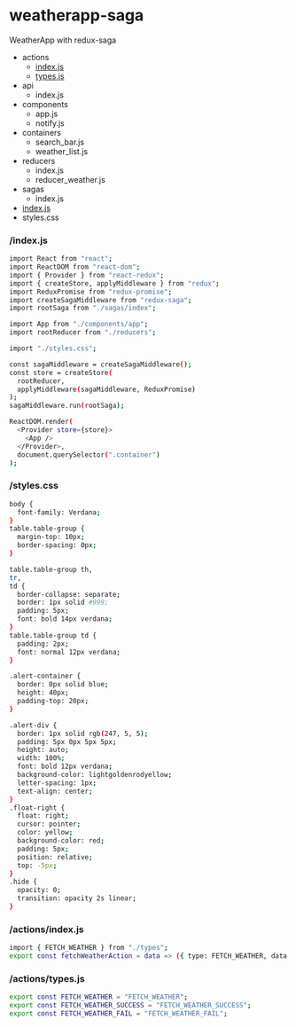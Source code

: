 # weatherapp-saga
WeatherApp with redux-saga

* actions   
  * [index.js](#actions-index-js)
  * [types.js ](#actions-types-js)
* api
  * index.js
* components
  * app.js
  * notify.js
* containers
  * search_bar.js
  * weather_list.js
* reducers
  * index.js
  * reducer_weather.js
* sagas
  * index.js
* [index.js](#root-index-js)
* styles.css


### <a name="root-index-js"></a>/index.js

```sh
import React from "react";
import ReactDOM from "react-dom";
import { Provider } from "react-redux";
import { createStore, applyMiddleware } from "redux";
import ReduxPromise from "redux-promise";
import createSagaMiddleware from "redux-saga";
import rootSaga from "./sagas/index";

import App from "./components/app";
import rootReducer from "./reducers";

import "./styles.css";

const sagaMiddleware = createSagaMiddleware();
const store = createStore(
  rootReducer,
  applyMiddleware(sagaMiddleware, ReduxPromise)
);
sagaMiddleware.run(rootSaga);

ReactDOM.render(
  <Provider store={store}>
    <App />
  </Provider>,
  document.querySelector(".container")
);
```

### <a name="root-styles-css"></a>/styles.css

```sh
body {
  font-family: Verdana;
}
table.table-group {
  margin-top: 10px;
  border-spacing: 0px;
}

table.table-group th,
tr,
td {
  border-collapse: separate;
  border: 1px solid #999;
  padding: 5px;
  font: bold 14px verdana;
}
table.table-group td {
  padding: 2px;
  font: normal 12px verdana;
}

.alert-container {
  border: 0px solid blue;
  height: 40px;
  padding-top: 20px;
}

.alert-div {
  border: 1px solid rgb(247, 5, 5);
  padding: 5px 0px 5px 5px;
  height: auto;
  width: 100%;
  font: bold 12px verdana;
  background-color: lightgoldenrodyellow;
  letter-spacing: 1px;
  text-align: center;
}
.float-right {
  float: right;
  cursor: pointer;
  color: yellow;
  background-color: red;
  padding: 5px;
  position: relative;
  top: -5px;
}
.hide {
  opacity: 0;
  transition: opacity 2s linear;
}

```

### <a name="actions-index-js"></a>/actions/index.js

```sh
import { FETCH_WEATHER } from "./types";
export const fetchWeatherAction = data => ({ type: FETCH_WEATHER, data });
```

### <a name="actions-types-js"></a>/actions/types.js

```sh
export const FETCH_WEATHER = "FETCH_WEATHER";
export const FETCH_WEATHER_SUCCESS = "FETCH_WEATHER_SUCCESS";
export const FETCH_WEATHER_FAIL = "FETCH_WEATHER_FAIL";
```

